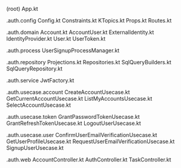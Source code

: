 (root)
    App.kt
    
.auth.config
    Config.kt
    Constraints.kt
    KTopics.kt
    Props.kt
    Routes.kt

.auth.domain
    Account.kt
    AccountUser.kt
    ExternalIdentity.kt
    IdentityProvider.kt
    User.kt
    UserToken.kt

.auth.process
    UserSignupProcessManager.kt

.auth.repository
    Projections.kt
    Repositories.kt
    SqlQueryBuilders.kt
    SqlQueryRepository.kt

.auth.service
    JwtFactory.kt

.auth.usecase.account
    CreateAccountUsecase.kt
    GetCurrentAccountUsecase.kt
    ListMyAccountsUsecase.kt
    SelectAccountUsecase.kt

.auth.usecase.token
    GrantPasswordTokenUsecase.kt
    GrantRefreshTokenUsecase.kt
    LogoutUserUsecase.kt

.auth.usecase.user
    ConfirmUserEmailVerificationUsecase.kt
    GetUserProfileUsecase.kt
    RequestUserEmailVerificationUsecase.kt
    SignupUserUsecase.kt

.auth.web
    AccountController.kt
    AuthController.kt
    TaskController.kt


